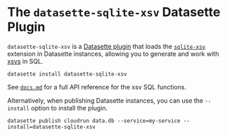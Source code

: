 # The `datasette-sqlite-xsv` Datasette Plugin

`datasette-sqlite-xsv` is a [Datasette plugin](https://docs.datasette.io/en/stable/plugins.html) that loads the [`sqlite-xsv`](https://github.com/asg017/sqlite-xsv) extension in Datasette instances, allowing you to generate and work with [xsvs](https://github.com/xsv/spec) in SQL.

```
datasette install datasette-sqlite-xsv
```

See [`docs.md`](../../docs.md) for a full API reference for the xsv SQL functions.

Alternatively, when publishing Datasette instances, you can use the `--install` option to install the plugin.

```
datasette publish cloudrun data.db --service=my-service --install=datasette-sqlite-xsv

```
